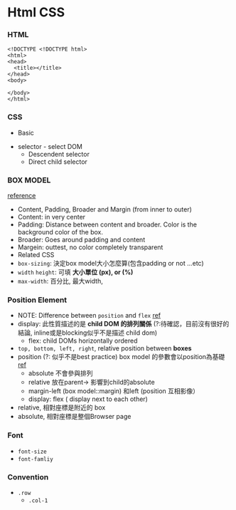 # Html CSS
### HTML
```
<!DOCTYPE <!DOCTYPE html>
<html>
<head>
  <title></title>
</head>
<body>

</body>
</html>
```
### CSS
* Basic

- selector - select DOM
    - Descendent selector
    - Direct child selector

### BOX MODEL
[reference](https://www.udacity.com/course/viewer#!/c-ud304/l-2617868617/e-2771378569/m-2792478544)
* Content, Padding,  Broader and Margin (from inner to outer)
 * Content: in very center
 * Padding: Distance between content and broader. Color is the background color of the box.
 * Broader: Goes around padding and content
 * Margein: outtest, no color completely transparent
* Related CSS
 * `box-sizing`: 決定box model大小怎麼算(包含padding or not ...etc)
 * `width` `height`: 可填 **大小單位 (px), or (%)**
  * `max-width`: 百分比, 最大width,


### Position Element
* NOTE: Difference between `position` and `flex` [ref](https://www.zhihu.com/question/19588854)
* display: 此性質描述的是 **child DOM 的排列關係** (?:待確認，目前沒有很好的結論, inline或是blocking似乎不是描述 child dom)
  * flex: child DOMs horizontally ordered
* `top, bottom, left, right`, relative position between **boxes**
* position (?: 似乎不是best practice) box model 的參數會以position為基礎 [ref](http://www.see-design.com.tw/i/css_position.html)
    - absolute 不會參與排列
    - relative 放在parent-> 影響到child的absolute
    - margin-left (box model::margin) 和left (position 互相影像）
    - display: flex ( display next to each other)
 * relative, 相對座標是附近的 box
 * absolute, 相對座標是整個Browser page

### Font
* `font-size`
* `font-famliy`

### Convention
* `.row`
  * `.col-1`
